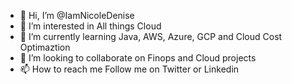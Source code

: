 - 👋 Hi, I’m @IamNicoleDenise
- 👀 I’m interested in All things Cloud
- 🌱 I’m currently learning Java, AWS, Azure, GCP and Cloud Cost Optimaztion 
- 💞️ I’m looking to collaborate on Finops and Cloud projects
- 📫 How to reach me Follow me on Twitter or Linkedin 

<!---
IamNicoleDenise/IamNicoleDenise is a ✨ special ✨ repository because its `README.md` (this file) appears on your GitHub profile.
You can click the Preview link to take a look at your changes.
--->
